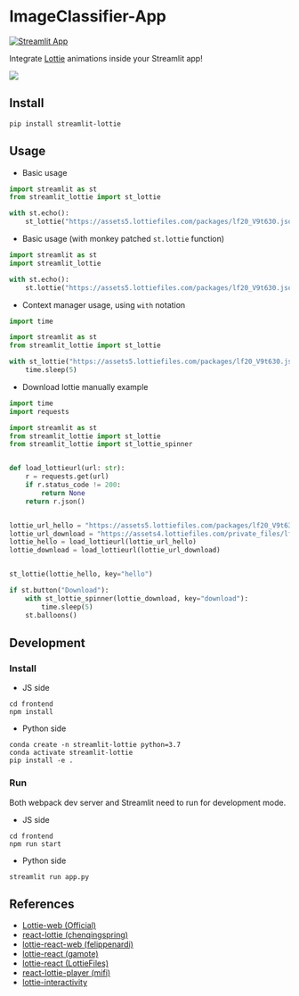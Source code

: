 # ImageClassifier-App

[![Streamlit App](https://static.streamlit.io/badges/streamlit_badge_black_white.svg)](https://share.streamlit.io/andfanilo/streamlit-lottie-demo/master/app.py)

Integrate [Lottie](https://lottiefiles.com/) animations inside your Streamlit app!

![](./img/demo.gif)

## Install

```
pip install streamlit-lottie
```

## Usage
* Basic usage
```python
import streamlit as st
from streamlit_lottie import st_lottie

with st.echo():
    st_lottie("https://assets5.lottiefiles.com/packages/lf20_V9t630.json")

```

* Basic usage (with monkey patched `st.lottie` function)
```python
import streamlit as st
import streamlit_lottie

with st.echo():
    st.lottie("https://assets5.lottiefiles.com/packages/lf20_V9t630.json")

```

* Context manager usage, using `with` notation
```python
import time

import streamlit as st
from streamlit_lottie import st_lottie

with st_lottie("https://assets5.lottiefiles.com/packages/lf20_V9t630.json"):
    time.sleep(5)

```

* Download lottie manually example
```python
import time
import requests

import streamlit as st
from streamlit_lottie import st_lottie
from streamlit_lottie import st_lottie_spinner


def load_lottieurl(url: str):
    r = requests.get(url)
    if r.status_code != 200:
        return None
    return r.json()


lottie_url_hello = "https://assets5.lottiefiles.com/packages/lf20_V9t630.json"
lottie_url_download = "https://assets4.lottiefiles.com/private_files/lf30_t26law.json"
lottie_hello = load_lottieurl(lottie_url_hello)
lottie_download = load_lottieurl(lottie_url_download)


st_lottie(lottie_hello, key="hello")

if st.button("Download"):
    with st_lottie_spinner(lottie_download, key="download"):
        time.sleep(5)
    st.balloons()

```

## Development

### Install

- JS side

```shell script
cd frontend
npm install
```

- Python side

```shell script
conda create -n streamlit-lottie python=3.7
conda activate streamlit-lottie
pip install -e .
```

### Run

Both webpack dev server and Streamlit need to run for development mode.

- JS side

```shell script
cd frontend
npm run start
```

- Python side

```shell script
streamlit run app.py
```

## References

- [Lottie-web (Official)](https://github.com/airbnb/lottie-web)
- [react-lottie (chenqingspring)](https://github.com/chenqingspring/react-lottie)
- [lottie-react-web (felippenardi)](https://github.com/felippenardi/lottie-react-web)
- [lottie-react (gamote)](https://github.com/gamote/lottie-react)
- [lottie-react (LottieFiles)](https://github.com/LottieFiles/lottie-react)
- [react-lottie-player (mifi)](https://github.com/mifi/react-lottie-player)
- [lottie-interactivity](https://github.com/LottieFiles/lottie-interactivity)

